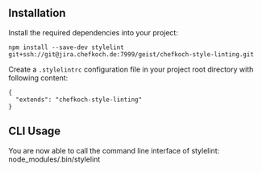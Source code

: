Installation
------------
Install the required dependencies into your project:

    npm install --save-dev stylelint git+ssh://git@jira.chefkoch.de:7999/geist/chefkoch-style-linting.git
    
Create a `.stylelintrc` configuration file in your project root directory with following content:

    {
      "extends": "chefkoch-style-linting"
    }
    
CLI Usage
---------
You are now able to call the command line interface of stylelint:
    node_modules/.bin/stylelint <path to sccs files>
